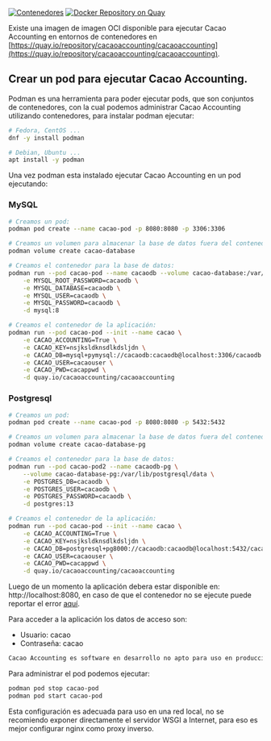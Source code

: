 [![Contenedores](https://github.com/cacao-accounting/cacao-accounting/actions/workflows/container.yml/badge.svg)](https://github.com/cacao-accounting/cacao-accounting/actions/workflows/container.yml)
[![Docker Repository on Quay](https://quay.io/repository/cacaoaccounting/cacaoaccounting/status "Docker Repository on Quay")](https://quay.io/repository/cacaoaccounting/cacaoaccounting)

Existe una imagen de imagen OCI disponible para ejecutar Cacao Accounting en entornos de contenedores en [https://quay.io/repository/cacaoaccounting/cacaoaccounting](https://quay.io/repository/cacaoaccounting/cacaoaccounting).

## Crear un pod para ejecutar Cacao Accounting.

Podman es una herramienta para poder ejecutar pods, que son conjuntos de contenedores, con la cual 
podemos administrar Cacao Accounting utilizando contenedores, para instalar podman ejecutar:

```bash
# Fedora, CentOS ...
dnf -y install podman

# Debian, Ubuntu ...
apt install -y podman
```

Una vez podman esta instalado ejecutar Cacao Accounting en un pod ejecutando:

### MySQL

```bash
# Creamos un pod:
podman pod create --name cacao-pod -p 8080:8080 -p 3306:3306

# Creamos un volumen para almacenar la base de datos fuera del contenedor:
podman volume create cacao-database

# Creamos el contenedor para la base de datos:
podman run --pod cacao-pod --name cacaodb --volume cacao-database:/var/lib/mysql  \
    -e MYSQL_ROOT_PASSWORD=cacaodb \
    -e MYSQL_DATABASE=cacaodb \
    -e MYSQL_USER=cacaodb \
    -e MYSQL_PASSWORD=cacaodb \
    -d mysql:8

# Creamos el contenedor de la aplicación:
podman run --pod cacao-pod --init --name cacao \
    -e CACAO_ACCOUNTING=True \
    -e CACAO_KEY=nsjksldknsdlkdsljdn \
    -e CACAO_DB=mysql+pymysql://cacaodb:cacaodb@localhost:3306/cacaodb \
    -e CACAO_USER=cacaouser \
    -e CACAO_PWD=cacappwd \
    -d quay.io/cacaoaccounting/cacaoaccounting
``` 

### Postgresql

```bash
# Creamos un pod:
podman pod create --name cacao-pod -p 8080:8080 -p 5432:5432

# Creamos un volumen para almacenar la base de datos fuera del contenedor:
podman volume create cacao-database-pg

# Creamos el contenedor para la base de datos:
podman run --pod cacao-pod2 --name cacaodb-pg \
    --volume cacao-database-pg:/var/lib/postgresql/data \
    -e POSTGRES_DB=cacaodb \
    -e POSTGRES_USER=cacaodb \
    -e POSTGRES_PASSWORD=cacaodb \
    -d postgres:13

# Creamos el contenedor de la aplicación:
podman run --pod cacao-pod --init --name cacao \
    -e CACAO_ACCOUNTING=True \
    -e CACAO_KEY=nsjksldknsdlkdsljdn \
    -e CACAO_DB=postgresql+pg8000://cacaodb:cacaodb@localhost:5432/cacaodb \
    -e CACAO_USER=cacaouser \
    -e CACAO_PWD=cacappwd \
    -d quay.io/cacaoaccounting/cacaoaccounting

```

Luego de un momento la aplicación debera estar disponible en: http://localhost:8080, en caso de
que el contenedor no se ejecute puede reportar el error [aquí](https://github.com/cacao-accounting/cacao-accounting/issues).

Para acceder a la aplicación los datos de acceso son:

- Usuario: cacao
- Contraseña: cacao

```bash
Cacao Accounting es software en desarrollo no apto para uso en producción.
```

Para administrar el pod podemos ejecutar:

```bash
podman pod stop cacao-pod
podman pod start cacao-pod
```

Esta configuración es adecuada para uso en una red local, no se recomiendo exponer directamente el
servidor WSGI a Internet, para eso es mejor configurar nginx como proxy inverso.
